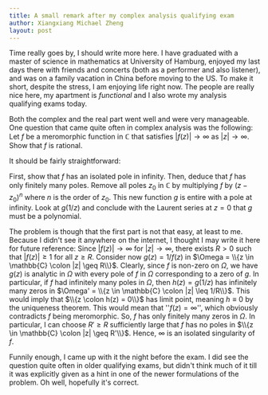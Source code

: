 ```yaml
---
title: A small remark after my complex analysis qualifying exam
author: Xiangxiang Michael Zheng
layout: post
---
```


Time really goes by, I should write more here. I have graduated with a master of science in mathematics at University of Hamburg, enjoyed my last days there with friends and concerts (both as a performer and also listener), and was on a family vacation in China before moving to the US. To make it short, despite the stress, I am enjoying life right now. The people are really nice here, my apartment is *functional* and I also wrote my analysis qualifying exams today. 

Both the complex and the real part went well and were very manageable. One question that came quite often in complex analysis was the following: Let $f$ be a meromorphic function in $\mathbb{C}$ that satisfies $|f(z)|\to\infty$ as $|z| \to \infty$. 
Show that $f$ is rational.

It should be fairly straightforward: 

First, show that $f$ has an isolated pole in infinity. Then, deduce that $f$ has only finitely many poles. Remove all poles $z_0$ in $\mathbb{C}$ by multiplying $f$ by $(z - z_0)^n$ where $n$ is the order of $z_0$. This new function $g$ is entire with a pole at infinity. Look at $g(1/z)$ and conclude with the Laurent series at $z = 0$ that $g$ must be a polynomial. 

The problem is though that the first part is not that easy, at least to me. Because I didn't see it anywhere on the internet, I thought I may write it here for future reference: 
Since $|f(z)| \to \infty$ for $|z| \to \infty$, there exists $R > 0$ such that $|f(z)| \geq 1$ for all $z \geq R$. Consider now $g(z) = 1/f(z)$ in $\Omega = \\{z \in \mathbb{C} \colon |z| \geq  R\\}$. 
Clearly, since $f$ is non-zero on $\Omega$, we have $g(z)$ is analytic in $\Omega$ with every pole of $f$ in $\Omega$ corresponding to a zero of $g$. 
In particular, if $f$ had infinitely many poles in $\Omega$, then $h(z) = g(1/z)$ has infinitely many zeros in $\Omega' = \\{z \in \mathbb{C} \colon |z| \leq 1/R\\}$. 
This would imply that $\\{z \colon h(z) = 0\\}$ has limit point, meaning $h \equiv 0$ by the uniqueness theorem. 
This would mean that ''$f(z) = \infty$'', which obviously contradicts $f$ being meromorphic. 
So, $f$ has only finitely many zeros in $\Omega$. 
In particular, I can choose $R' \geq R$ sufficiently large that $f$ has no poles in $\\{z \in \mathbb{C} \colon |z| \geq R'\\}$. Hence, $\infty$ is an isolated singularity of $f$. 

Funnily enough, I came up with it the night before the exam. I did see the question quite often in older qualifying exams, but didn't think much of it till it was explicitly given as a hint in one of the newer formulations of the problem. Oh well, hopefully it's correct. 